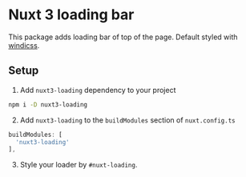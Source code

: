 # Nuxt 3 loading bar

This package adds loading bar of top of the page. Default styled with [windicss](https://windicss.org/).

## Setup

1. Add `nuxt3-loading` dependency to your project

```bash
npm i -D nuxt3-loading
```

2. Add `nuxt3-loading` to the `buildModules` section of `nuxt.config.ts`

```js
buildModules: [
  'nuxt3-loading'
],
```

3. Style your loader by `#nuxt-loading`.
